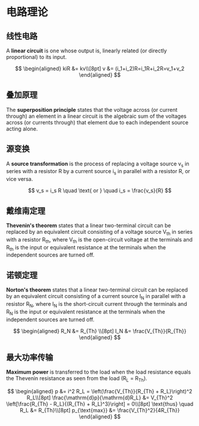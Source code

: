 # 电路理论

## 线性电路

A **linear circuit** is one whose output is, linearly related (or directly proportional) to its input.

$$
\begin{aligned}
kiR &= kv\\[8pt]
v &= (i_1+i_2)R=i_1R+i_2R=v_1+v_2
\end{aligned}
$$

## 叠加原理

The **superposition principle** states that the voltage across (or current through) an element in a linear circuit is the algebraic sum of the voltages across (or currents through) that element due to each independent source acting alone.

## 源变换

A **source transformation** is the process of replacing a voltage source v<sub>s</sub> in series with a resistor R by a current source i<sub>s</sub> in parallel with a resistor R, or vice versa.

$$
v_s = i_s R \quad \text{ or } \quad i_s = \frac{v_s}{R}
$$

## 戴维南定理

**Thevenin's theorem** states that a linear two-terminal circuit can be replaced by an equivalent circuit consisting of a voltage source V<sub>th</sub> in series with a resistor R<sub>th</sub>, where V<sub>th</sub> is the open-circuit voltage at the terminals and R<sub>th</sub> is the input or equivalent resistance at the terminals when the independent sources are turned off.

## 诺顿定理

**Norton's theorem** states that a linear two-terminal circuit can be replaced by an equivalent circuit consisting of a current source I<sub>N</sub> in parallel with a resistor R<sub>N</sub>, where I<sub>N</sub> is the short-circuit current through the terminals and R<sub>N</sub> is the input or equivalent resistance at the terminals when the independent sources are turned off.

$$
\begin{aligned}
R_N &= R_{Th} \\[8pt]
I_N &= \frac{V_{Th}}{R_{Th}}
\end{aligned}
$$

## 最大功率传输

**Maximum power** is transferred to the load when the load resistance equals the Thevenin resistance as seen from the load (R<sub>L</sub> = R<sub>Th</sub>).

$$
\begin{aligned}
p &= i^2 R_L = \left(\frac{V_{Th}}{R_{Th} + R_L}\right)^2 R_L\\[8pt]
\frac{\mathrm{d}p}{\mathrm{d}R_L} &= V_{Th}^2 \left[\frac{R_{Th} - R_L}{(R_{Th} + R_L)^3}\right] = 0\\[8pt]
\text{thus} \quad R_L &= R_{Th}\\[8pt]
p_{\text{max}} &= \frac{V_{Th}^2}{4R_{Th}}
\end{aligned}
$$